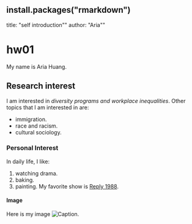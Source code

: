 install.packages("rmarkdown")
---
title: "self introduction""
author: "Aria""
# hw01
My name is Aria Huang.

## Research interest
I am interested in *diversity programs and workplace inequalities*. Other topics that I am interested in are:
  + immigration.
  + race and racism.
  + cultural sociology. 

### Personal Interest  
In daily life, I like:
  1. watching drama.
  2. baking.
  3. painting.
My favorite show is [Reply 1988](https://en.wikipedia.org/wiki/Reply_1988).

#### Image
Here is my image
  ![Caption](https://scontent.fykz2-1.fna.fbcdn.net/v/t1.0-9/118228847_994710927621774_5955175486342293183_n.jpg?_nc_cat=109&_nc_sid=09cbfe&_nc_ohc=15R5gbXx0RsAX-8oJue&_nc_ht=scontent.fykz2-1.fna&oh=5198c2cae0d6ad30773ac6966c838ec4&oe=5F9E736D).

<!--My reflection on this assignment is that I firstly did not open a markdown files, so I could not run the Rmarkdown function. Then I went to read the RMarkdown instruction and the Markdown website to look into those syntax. I also found the cheetsheet for RMarkdown-->
<!-- Another problem is that I cannot see my photo on GitHub. Then I change the path for my photo from my local computer to a facebook photo link. It then successfully displayed on the website-->
